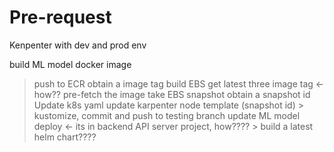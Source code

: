 # Pre-request
Kenpenter with dev and prod env

build ML model docker image
> push to ECR
> obtain a image tag
build EBS
> get latest three image tag <-  how??
> pre-fetch the image
> take EBS snapshot
> obtain a snapshot id
Update k8s yaml
> update karpenter node template (snapshot id)
    >  kustomize, commit and push to testing branch
> update ML model deploy <- its in backend API server project, how????
    > build a latest helm chart????